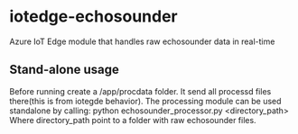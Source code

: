 # iotedge-echosounder
Azure IoT Edge module that handles raw echosounder data in real-time

## Stand-alone usage
Before running create a /app/procdata folder. It send all processd files there(this is from iotegde behavior).
The processing module can be used standalone by calling:
    python echosounder_processor.py <directory_path>
Where directory_path point to a folder with raw echosounder files. 
